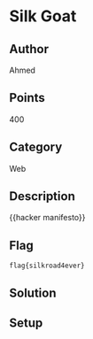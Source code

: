 # Silk Goat
## Author
Ahmed
## Points
400
## Category
Web
## Description
{{hacker manifesto}}
## Flag
`flag{silkroad4ever}`
## Solution

## Setup
